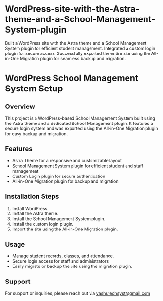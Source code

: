 # WordPress-site-with-the-Astra-theme-and-a-School-Management-System-plugin
Built a WordPress site with the Astra theme and a School Management System plugin for efficient student management. Integrated a custom login plugin for secure access. Successfully exported the entire site using the All-in-One Migration plugin for seamless backup and migration.



# WordPress School Management System Setup

## Overview
This project is a WordPress-based School Management System built using the Astra theme and a dedicated School Management plugin. It features a secure login system and was exported using the All-in-One Migration plugin for easy backup and migration.

## Features
- Astra Theme for a responsive and customizable layout
- School Management System plugin for efficient student and staff management
- Custom Login plugin for secure authentication
- All-in-One Migration plugin for backup and migration

## Installation Steps
1. Install WordPress.
2. Install the Astra theme.
3. Install the School Management System plugin.
4. Install the custom login plugin.
5. Import the site using the All-in-One Migration plugin.

## Usage
- Manage student records, classes, and attendance.
- Secure login access for staff and administrators.
- Easily migrate or backup the site using the migration plugin.

## Support
For support or inquiries, please reach out via vashutechsyst@gmail.com



